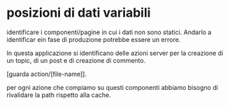 # posizioni di dati variabili

identificare i componenti/pagine in cui i dati non sono statici.
Andarlo a identificar ein fase di produzione potrebbe essere un errore.

In questa applicazione si identificano delle azioni server per la creazione di un topic, di un post e di creazione di commento.

[guarda action/[file-name]].

per ogni azione che compiamo su questi componenti abbiamo bisogno di rivalidare la path rispetto alla cache.
